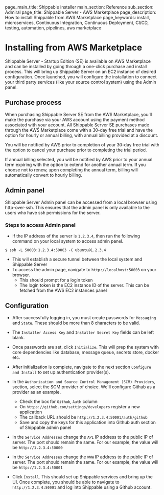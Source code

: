 page_main_title: Shippable installer
main_section: Reference
sub_section: Admiral
page_title: Shippable Server - AWS Marketplace
page_description: How to install Shippable from AWS Marketplace
page_keywords: install, microservices, Continuous Integration, Continuous Deployment, CI/CD, testing, automation, pipelines, aws marketplace

# Installing from AWS Marketplace

Shippable Server - Startup Edition (SE) is available on AWS Marketplace and can be installed by going
through a one-click purchase and install process. This will bring up Shippable Server on an EC2
instance of desired configuration. Once launched, you will configure the installation 
to connect your third party services (like your source control system) using the Admin panel.

## Purchase process
When purchasing Shippable Server SE from the AWS Marketplace, you'll make the 
purchase via your AWS account using the payment method associated with your account. All 
Shippable Server SE purchases made through the AWS Marketplace come with a 30-day free trial 
and have the option for hourly or annual billing, with annual billing provided at a 
discount. 

You will be notified by AWS prior to completion of your 30-day free trial with the option to 
cancel your purchase prior to completing the trial period.

If annual billing selected, you will be notified by AWS prior to your annual term 
expiring with the option to extend for another annual term. If you choose not to renew, upon 
completing the annual term, billing will automatically convert to hourly billing.

## Admin panel

Shippable Server Admin panel can be accessed from a local browser using
http-over-ssh. This ensures that the admin panel is only available to the users
who have ssh permissions for the server.

### Steps to access Admin panel
- If the IP address of the server is `1.2.3.4`, then run the following command
  on your local system to access admin panel.
```
$ ssh -L 50003:1.2.3.4:50003 -C ubuntu@1.2.3.4
```
- This will establish a secure tunnel between the local system and Shippable
  Server
- To access the admin page, navigate to `http://localhost:50003` on your
  browser.
  - This should prompt for a login token
  - The login token is the EC2 instance ID of the server. This can be fetched
    from the AWS EC2 instances panel

## Configuration

- After successfully logging in, you must create passwords for
  `Messaging` and `State`. These should be more than 8 characters to be valid.

- The `Installer Access Key` and `Installer Secret Key` fields can be left
  blank.

- Once passwords are set, click `Initialize`. This will prep the system with
  core dependencies like database, message queue, secrets store, docker etc.

- After initialization is complete, navigate to the next section `Configure and
  Install` to set up authentication provider(s).

- In the `Authorization and Source Control Management (SCM) Providers`,
  section, select the SCM provider of choice. We'll configure Github as
  a provider as an example.
  - Check the box for `Github`, `Auth` column
  - On `https://github.com/settings/developers` register a new application
  - The callback URL should be `http://1.2.3.4:50001/auth/github`
  - Save and copy the keys for this application into Github auth section of
    Shippable admin panel

- In the `Service Addresses` change the `API` IP address to the public IP
  of server. The port should remain the same. For our example, the value will
  be `http://1.2.3.4:50000`

- In the `Service Addresses` change the `WWW` IP address to the public IP
  of server. The port should remain the same. For our example, the value will
  be `http://1.2.3.4:50001`

- Click `Install`. This should set up Shippable services and bring up the UI.
  Once complete, you should be able to navigate to `http://1.2.3.4:50001` and
  log into Shippable using a Github account.
